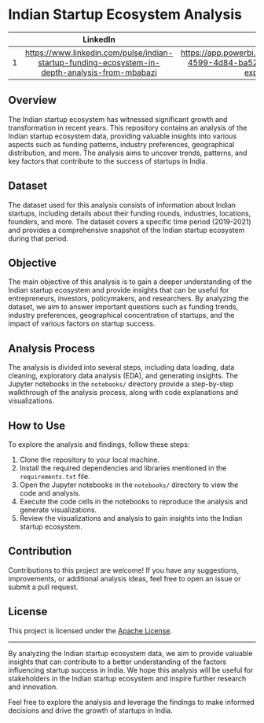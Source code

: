 # Indian Startup Ecosystem Analysis
|  | LinkedIn | PowerBI    | GitHub's Link  |
|:--:|:--------------:|:--------------:|:--------------:|
| 1 |  https://www.linkedin.com/pulse/indian-startup-funding-ecosystem-in-depth-analysis-from-mbabazi             |  https://app.powerbi.com/groups/me/reports/6228e8fa-4599-4d84-ba52-cd97157d4596/ReportSection?experience=power-bi            | https://github.com/mbabazif/LP1_StartUp_FundingEcosystem

## Overview

The Indian startup ecosystem has witnessed significant growth and transformation in recent years. This repository contains an analysis of the Indian startup ecosystem data, providing valuable insights into various aspects such as funding patterns, industry preferences, geographical distribution, and more. The analysis aims to uncover trends, patterns, and key factors that contribute to the success of startups in India.

## Dataset

The dataset used for this analysis consists of information about Indian startups, including details about their funding rounds, industries, locations, founders, and more. The dataset covers a specific time period (2019-2021) and provides a comprehensive snapshot of the Indian startup ecosystem during that period.

## Objective

The main objective of this analysis is to gain a deeper understanding of the Indian startup ecosystem and provide insights that can be useful for entrepreneurs, investors, policymakers, and researchers. By analyzing the dataset, we aim to answer important questions such as funding trends, industry preferences, geographical concentration of startups, and the impact of various factors on startup success.

## Analysis Process

The analysis is divided into several steps, including data loading, data cleaning, exploratory data analysis (EDA), and generating insights. The Jupyter notebooks in the `notebooks/` directory provide a step-by-step walkthrough of the analysis process, along with code explanations and visualizations.

## How to Use

To explore the analysis and findings, follow these steps:

1. Clone the repository to your local machine.
2. Install the required dependencies and libraries mentioned in the `requirements.txt` file.
3. Open the Jupyter notebooks in the `notebooks/` directory to view the code and analysis.
4. Execute the code cells in the notebooks to reproduce the analysis and generate visualizations.
5. Review the visualizations and analysis to gain insights into the Indian startup ecosystem.

## Contribution

Contributions to this project are welcome! If you have any suggestions, improvements, or additional analysis ideas, feel free to open an issue or submit a pull request.

## License

This project is licensed under the [Apache License](LICENSE).

---

By analyzing the Indian startup ecosystem data, we aim to provide valuable insights that can contribute to a better understanding of the factors influencing startup success in India. We hope this analysis will be useful for stakeholders in the Indian startup ecosystem and inspire further research and innovation.

Feel free to explore the analysis and leverage the findings to make informed decisions and drive the growth of startups in India.




